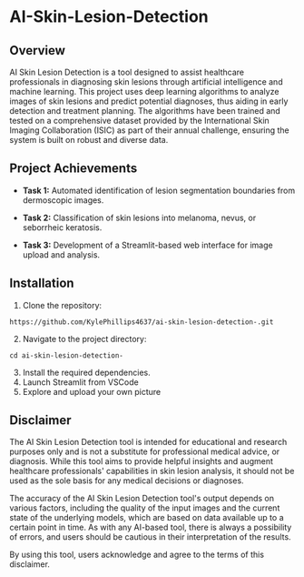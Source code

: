 # AI-Skin-Lesion-Detection

## Overview
AI Skin Lesion Detection is a tool designed to assist healthcare professionals in diagnosing skin lesions through artificial intelligence and machine learning. This project uses deep learning algorithms to analyze images of skin lesions and predict potential diagnoses, thus aiding in early detection and treatment planning. The algorithms have been trained and tested on a comprehensive dataset provided by the International Skin Imaging Collaboration (ISIC) as part of their annual challenge, ensuring the system is built on robust and diverse data.

## Project Achievements
- **Task 1:** Automated identification of lesion segmentation boundaries from dermoscopic images.

- **Task 2:** Classification of skin lesions into melanoma, nevus, or seborrheic keratosis.

- **Task 3:** Development of a Streamlit-based web interface for image upload and analysis.

## Installation
1. Clone the repository:
```
https://github.com/KylePhillips4637/ai-skin-lesion-detection-.git
```
2. Navigate to the project directory:
```
cd ai-skin-lesion-detection-
```
3. Install the required dependencies.
4. Launch Streamlit from VSCode
5. Explore and upload your own picture

## Disclaimer
The AI Skin Lesion Detection tool is intended for educational and research purposes only and is not a substitute for professional medical advice, or diagnosis. While this tool aims to provide helpful insights and augment healthcare professionals' capabilities in skin lesion analysis, it should not be used as the sole basis for any medical decisions or diagnoses.

The accuracy of the AI Skin Lesion Detection tool's output depends on various factors, including the quality of the input images and the current state of the underlying models, which are based on data available up to a certain point in time. As with any AI-based tool, there is always a possibility of errors, and users should be cautious in their interpretation of the results.

By using this tool, users acknowledge and agree to the terms of this disclaimer.

